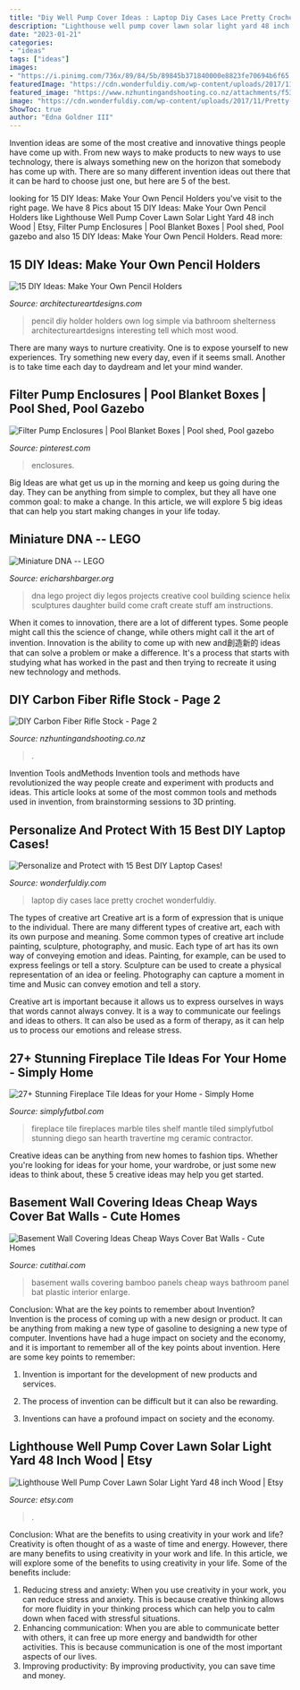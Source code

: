 ```yaml
---
title: "Diy Well Pump Cover Ideas : Laptop Diy Cases Lace Pretty Crochet Wonderfuldiy"
description: "Lighthouse well pump cover lawn solar light yard 48 inch wood"
date: "2023-01-21"
categories:
- "ideas"
tags: ["ideas"]
images:
- "https://i.pinimg.com/736x/89/84/5b/89845b371840000e8823fe70694b6f65.jpg"
featuredImage: "https://cdn.wonderfuldiy.com/wp-content/uploads/2017/11/Pretty-lace-laptop-cover.jpg"
featured_image: "https://www.nzhuntingandshooting.co.nz/attachments/f53/131541d1582695356-diy-carbon-fiber-rifle-stock-20200226_120721.jpg"
image: "https://cdn.wonderfuldiy.com/wp-content/uploads/2017/11/Pretty-lace-laptop-cover.jpg"
ShowToc: true
author: "Edna Goldner III"
---
```



Invention ideas are some of the most creative and innovative things people have come up with. From new ways to make products to new ways to use technology, there is always something new on the horizon that somebody has come up with. There are so many different invention ideas out there that it can be hard to choose just one, but here are 5 of the best.

	

		
looking for 15 DIY Ideas: Make Your Own Pencil Holders you've visit to the right page. We have 8 Pics about 15 DIY Ideas: Make Your Own Pencil Holders like Lighthouse Well Pump Cover Lawn Solar Light Yard 48 inch Wood | Etsy, Filter Pump Enclosures | Pool Blanket Boxes | Pool shed, Pool gazebo and also 15 DIY Ideas: Make Your Own Pencil Holders. Read more:
		
    
## 15 DIY Ideas: Make Your Own Pencil Holders

<img loading=lazy src="http://www.architectureartdesigns.com/wp-content/uploads/2013/04/ArchitectureArtDesigns-69.jpg" onerror="this.onerror=null;this.src='https://tse3.mm.bing.net/th?id=OIP.vmVKG8CbBl6S7kLNVpBnTgHaLH&amp;pid=15.1';" alt="15 DIY Ideas: Make Your Own Pencil Holders">

_Source: architectureartdesigns.com_

>pencil diy holder holders own log simple via bathroom shelterness architectureartdesigns interesting tell which most wood. 

	

There are many ways to nurture creativity. One is to expose yourself to new experiences. Try something new every day, even if it seems small. Another is to take time each day to daydream and let your mind wander.

    
## Filter Pump Enclosures | Pool Blanket Boxes | Pool Shed, Pool Gazebo

<img loading=lazy src="https://i.pinimg.com/736x/89/84/5b/89845b371840000e8823fe70694b6f65.jpg" onerror="this.onerror=null;this.src='https://tse4.mm.bing.net/th?id=OIP.bpXPQwytkws4i2LPiTGmUAHaJ4&amp;pid=15.1';" alt="Filter Pump Enclosures | Pool Blanket Boxes | Pool shed, Pool gazebo">

_Source: pinterest.com_

>enclosures. 

	

Big Ideas are what get us up in the morning and keep us going during the day. They can be anything from simple to complex, but they all have one common goal: to make a change. In this article, we will explore 5 big ideas that can help you start making changes in your life today.

    
## Miniature DNA -- LEGO

<img loading=lazy src="http://www.ericharshbarger.org/lego/images/dna/trans_0.jpg" onerror="this.onerror=null;this.src='https://tse3.mm.bing.net/th?id=OIP.nPei-J-iIToepUcNbev34gHaLH&amp;pid=15.1';" alt="Miniature DNA -- LEGO">

_Source: ericharshbarger.org_

>dna lego project diy legos projects creative cool building science helix sculptures daughter build come craft create stuff am instructions. 

	

When it comes to innovation, there are a lot of different types. Some people might call this the science of change, while others might call it the art of invention. Innovation is the ability to come up with new and創造新的 ideas that can solve a problem or make a difference. It's a process that starts with studying what has worked in the past and then trying to recreate it using new technology and methods.

    
## DIY Carbon Fiber Rifle Stock - Page 2

<img loading=lazy src="https://www.nzhuntingandshooting.co.nz/attachments/f53/131541d1582695356-diy-carbon-fiber-rifle-stock-20200226_120721.jpg" onerror="this.onerror=null;this.src='https://tse1.mm.bing.net/th?id=OIP.ZQKoye0W5n8uMOQPBxuKnwHaEK&amp;pid=15.1';" alt="DIY Carbon Fiber Rifle Stock - Page 2">

_Source: nzhuntingandshooting.co.nz_

>. 

	

Invention Tools andMethods
Invention tools and methods have revolutionized the way people create and experiment with products and ideas. This article looks at some of the most common tools and methods used in invention, from brainstorming sessions to 3D printing.

    
## Personalize And Protect With 15 Best DIY Laptop Cases!

<img loading=lazy src="https://cdn.wonderfuldiy.com/wp-content/uploads/2017/11/Pretty-lace-laptop-cover.jpg" onerror="this.onerror=null;this.src='https://tse3.mm.bing.net/th?id=OIP.KfCJXx5Ec6zn7TsbYc6wOQHaE8&amp;pid=15.1';" alt="Personalize and Protect with 15 Best DIY Laptop Cases!">

_Source: wonderfuldiy.com_

>laptop diy cases lace pretty crochet wonderfuldiy. 

	

The types of creative art
Creative art is a form of expression that is unique to the individual. There are many different types of creative art, each with its own purpose and meaning.
Some common types of creative art include painting, sculpture, photography, and music. Each type of art has its own way of conveying emotion and ideas. Painting, for example, can be used to express feelings or tell a story. Sculpture can be used to create a physical representation of an idea or feeling. Photography can capture a moment in time and Music can convey emotion and tell a story.

Creative art is important because it allows us to express ourselves in ways that words cannot always convey. It is a way to communicate our feelings and ideas to others. It can also be used as a form of therapy, as it can help us to process our emotions and release stress.

    
## 27+ Stunning Fireplace Tile Ideas For Your Home - Simply Home

<img loading=lazy src="http://simplyfutbol.com/wp-content/uploads/2017/10/image-result-for-marble-fireplace-tiles.jpeg" onerror="this.onerror=null;this.src='https://tse1.mm.bing.net/th?id=OIP.nn9dJlhQM08ez39t9d7mWwHaFj&amp;pid=15.1';" alt="27+ Stunning Fireplace Tile Ideas for your Home - Simply Home">

_Source: simplyfutbol.com_

>fireplace tile fireplaces marble tiles shelf mantle tiled simplyfutbol stunning diego san hearth travertine mg ceramic contractor. 

	

Creative ideas can be anything from new homes to fashion tips. Whether you're looking for ideas for your home, your wardrobe, or just some new ideas to think about, these 5 creative ideas may help you get started.

    
## Basement Wall Covering Ideas Cheap Ways Cover Bat Walls - Cute Homes

<img loading=lazy src="https://cdn.cutithai.com/wp-content/uploads/basement-wall-covering-ideas-cheap-ways-cover-bat-walls_129125.jpg" onerror="this.onerror=null;this.src='https://tse2.mm.bing.net/th?id=OIP.qFRK0EM5EJWsikMFosDTuAHaFh&amp;pid=15.1';" alt="Basement Wall Covering Ideas Cheap Ways Cover Bat Walls - Cute Homes">

_Source: cutithai.com_

>basement walls covering bamboo panels cheap ways bathroom panel bat plastic interior enlarge. 

	

Conclusion: What are the key points to remember about Invention?
Invention is the process of coming up with a new design or product. It can be anything from making a new type of gasoline to designing a new type of computer. Inventions have had a huge impact on society and the economy, and it is important to remember all of the key points about invention. Here are some key points to remember:
1) Invention is important for the development of new products and services.

2) The process of invention can be difficult but it can also be rewarding.

3) Inventions can have a profound impact on society and the economy.

    
## Lighthouse Well Pump Cover Lawn Solar Light Yard 48 Inch Wood | Etsy

<img loading=lazy src="https://i.etsystatic.com/11477818/r/il/97d46f/830160673/il_794xN.830160673_bukf.jpg" onerror="this.onerror=null;this.src='https://tse2.mm.bing.net/th?id=OIP.F_X64kRFVB48eXjGJH3e1AHaQM&amp;pid=15.1';" alt="Lighthouse Well Pump Cover Lawn Solar Light Yard 48 inch Wood | Etsy">

_Source: etsy.com_

>. 

	

Conclusion: What are the benefits to using creativity in your work and life?
Creativity is often thought of as a waste of time and energy. However, there are many benefits to using creativity in your work and life. In this article, we will explore some of the benefits to using creativity in your life. Some of the benefits include: 
1) Reducing stress and anxiety: When you use creativity in your work, you can reduce stress and anxiety. This is because creative thinking allows for more fluidity in your thinking process which can help you to calm down when faced with stressful situations. 
2) Enhancing communication: When you are able to communicate better with others, it can free up more energy and bandwidth for other activities. This is because communication is one of the most important aspects of our lives. 
3) Improving productivity: By improving productivity, you can save time and money.

